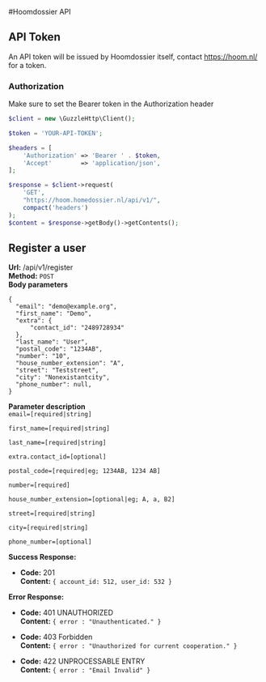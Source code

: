 #Hoomdossier API

## API Token
An API token will be issued by Hoomdossier itself, contact https://hoom.nl/ for a token. 


### Authorization
Make sure to set the Bearer token in the Authorization header
```php
$client = new \GuzzleHttp\Client();

$token = 'YOUR-API-TOKEN';

$headers = [
    'Authorization' => 'Bearer ' . $token,
    'Accept'        => 'application/json',
];

$response = $client->request(
    'GET', 
    "https://hoom.homedossier.nl/api/v1/", 
    compact('headers')
);
$content = $response->getBody()->getContents();
```

  

## Register a user

**Url:**  /api/v1/register  
**Method:** `POST`  
**Body parameters**
```
{
  "email": "demo@example.org",
  "first_name": "Demo",
  "extra": {
      "contact_id": "2489728934"
  },
  "last_name": "User",
  "postal_code": "1234AB",
  "number": "10",
  "house_number_extension": "A",
  "street": "Teststreet",
  "city": "Nonexistantcity",
  "phone_number": null,
}
```

**Parameter description**  
``email=[required|string]``    
 
``first_name=[required|string]``
  
``last_name=[required|string]``
  
``extra.contact_id=[optional]``
   
``postal_code=[required|eg; 1234AB, 1234 AB]``
  
``number=[required]``
  
``house_number_extension=[optional|eg; A, a, B2]``
  
``street=[required|string]``
  
``city=[required|string]``
  
``phone_number=[optional]``

**Success Response:**
  * **Code:** 201  
    **Content:** `{ account_id: 512, user_id: 532 }`
    
**Error Response:**
  * **Code:** 401 UNAUTHORIZED <br />
    **Content:** `{ error : "Unauthenticated." }`
    
  * **Code:** 403 Forbidden <br />
    **Content:** `{ error : "Unauthorized for current cooperation." }`
    
  * **Code:** 422 UNPROCESSABLE ENTRY <br />
    **Content:** `{ error : "Email Invalid" }`

